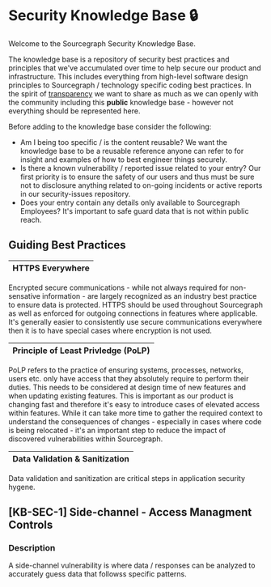 # Security Knowledge Base :lock:

Welcome to the Sourcegraph Security Knowledge Base.

The knowledge base is a repository of security best practices and principles that we've accumulated over time to help secure our product and infrastructure. This includes everything from high-level software design principles to Sourcegraph / technology specific coding best practices.
In the spirit of [transparency](https://handbook.sourcegraph.com/company-info-and-process/values/#open-and-transparent) we want to share as much as we can openly with the community including this **public** knowledge base - however not everything should be represented here.

Before adding to the knowledge base consider the following:

- Am I being too specific / is the content reusable? We want the knowledge base to be a reusable reference anyone can refer to for insight and examples of how to best engineer things securely.
- Is there a known vulnerability / reported issue related to your entry? Our first priority is to ensure the safety of our users and thus must be sure not to disclosure anything related to on-going incidents or active reports in our security-issues repository.
- Does your entry contain any details only available to Sourcegraph Employees? It's important to safe guard data that is not within public reach.

## Guiding Best Practices

| **HTTPS Everywhere** |
| :------------------: |

Encrypted secure communications - while not always required for non-sensative information - are largely recognized as an industry best practice to ensure data is protected. HTTPS should be used throughout Sourcegraph as well as enforced for outgoing connections in features where applicable.
It's generally easier to consistently use secure communications everywhere then it is to have special cases where encryption is not used.

| **Principle of Least Privledge (PoLP)** |
| :-------------------------------------: |

PoLP refers to the practice of ensuring systems, processes, networks, users etc. only have access that they absolutely require to perform their duties. This needs to be considered at design time of new features and when updating existing features. This is important as our product is changing fast and therefore it's easy to introduce cases of elevated access within features.
While it can take more time to gather the required context to understand the consequences of changes - especially in cases where code is being relocated - it's an important step to reduce the impact of discovered vulnerabilities within Sourcegraph.

| **Data Validation & Sanitization** |
| :--------------------------------: |

Data validation and sanitization are critical steps in application security hygene.

## [KB-SEC-1] Side-channel - Access Managment Controls

### Description

A side-channel vulnerability is where data / responses can be analyzed to accurately guess data that followss specific patterns.
